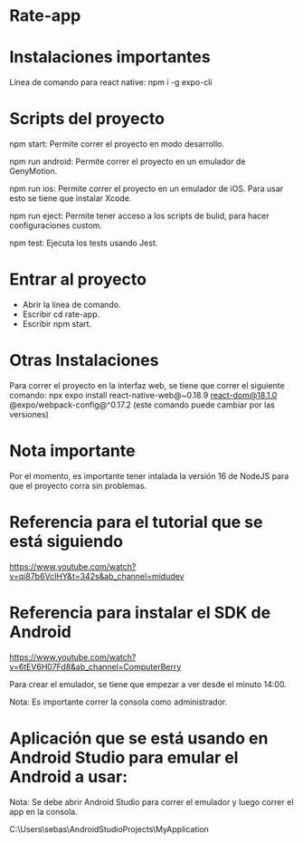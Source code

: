 # Rate-app

# Instalaciones importantes

Línea de comando para react native: npm i -g expo-cli

# Scripts del proyecto

npm start: Permite correr el proyecto en modo desarrollo.

npm run android: Permite correr el proyecto en un emulador de GenyMotion.

npm run ios: Permite correr el proyecto en un emulador de iOS. Para usar esto se tiene que instalar Xcode.

npm run eject: Permite tener acceso a los scripts de bulid, para hacer configuraciones custom.

npm test: Ejecuta los tests usando Jest.

# Entrar al proyecto

- Abrir la línea de comando.
- Escribir cd rate-app.
- Escribir npm start.

# Otras Instalaciones

Para correr el proyecto en la interfaz web, se tiene que correr el siguiente comando: npx expo install react-native-web@~0.18.9 react-dom@18.1.0 @expo/webpack-config@^0.17.2 (este comando puede cambiar por las versiones)

# Nota importante

Por el momento, es importante tener intalada la versión 16 de NodeJS para que el proyecto corra sin problemas.

# Referencia para el tutorial que se está siguiendo

https://www.youtube.com/watch?v=qi87b6VcIHY&t=342s&ab_channel=midudev


# Referencia para instalar el SDK de Android

https://www.youtube.com/watch?v=6tEV6H07Fd8&ab_channel=ComputerBerry

Para crear el emulador, se tiene que empezar a ver desde el minuto 14:00.

Nota: Es importante correr la consola como administrador.

# Aplicación que se está usando en Android Studio para emular el Android a usar: 

Nota: Se debe abrir Android Studio para correr el emulador y luego correr el app en la consola.

C:\Users\sebas\AndroidStudioProjects\MyApplication
